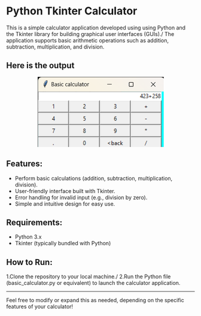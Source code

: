# Python Tkinter Calculator

This is a simple calculator application developed using  using Python and the Tkinter library for building graphical user interfaces (GUIs)./
The application supports basic arithmetic operations such as addition, subtraction, multiplication, and division.

## Here is the output

<p align='center'>
  <img src="https://github.com/Pavankumarchittiprolu/Python-projects/blob/main/calculator/Basic%20calculator.png">
</p>

## Features:
<ul>
  <li>Perform basic calculations (addition, subtraction, multiplication, division).</li>
  <li>User-friendly interface built with Tkinter.</li>
  <li>Error handling for invalid input (e.g., division by zero).</li>
  <li>Simple and intuitive design for easy use.</li>
</ul>

## Requirements:
<ul>
  <li>Python 3.x</li>
  <li>Tkinter (typically bundled with Python)</li>
</ul>

## How to Run:
1.Clone the repository to your local machine./
2.Run the Python file (basic_calculator.py or equivalent) to launch the calculator application.

<hr>
Feel free to modify or expand this as needed, depending on the specific features of your calculator!
